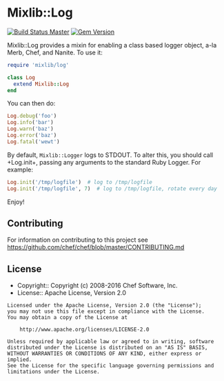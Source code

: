 # Mixlib::Log

[![Build Status Master](https://travis-ci.org/chef/mixlib-log.svg?branch=master)](https://travis-ci.org/chef/mixlib-log) [![Gem Version](https://badge.fury.io/rb/mixlib-log.svg)](https://badge.fury.io/rb/mixlib-log)

Mixlib::Log provides a mixin for enabling a class based logger object, a-la Merb, Chef, and Nanite. To use it:

```ruby
require 'mixlib/log'

class Log
  extend Mixlib::Log
end
```

You can then do:

```ruby
Log.debug('foo')
Log.info('bar')
Log.warn('baz')
Log.error('baz')
Log.fatal('wewt')
```

By default, `Mixlib::Logger` logs to STDOUT. To alter this, you should call +Log.init+, passing any arguments to the standard Ruby Logger. For example:

```ruby
Log.init('/tmp/logfile')  # log to /tmp/logfile   
Log.init('/tmp/logfile', 7)  # log to /tmp/logfile, rotate every day
```

Enjoy!

## Contributing

For information on contributing to this project see <https://github.com/chef/chef/blob/master/CONTRIBUTING.md>

## License

- Copyright:: Copyright (c) 2008-2016 Chef Software, Inc.
- License:: Apache License, Version 2.0

```text
Licensed under the Apache License, Version 2.0 (the "License");
you may not use this file except in compliance with the License.
You may obtain a copy of the License at

    http://www.apache.org/licenses/LICENSE-2.0

Unless required by applicable law or agreed to in writing, software
distributed under the License is distributed on an "AS IS" BASIS,
WITHOUT WARRANTIES OR CONDITIONS OF ANY KIND, either express or implied.
See the License for the specific language governing permissions and
limitations under the License.
```
